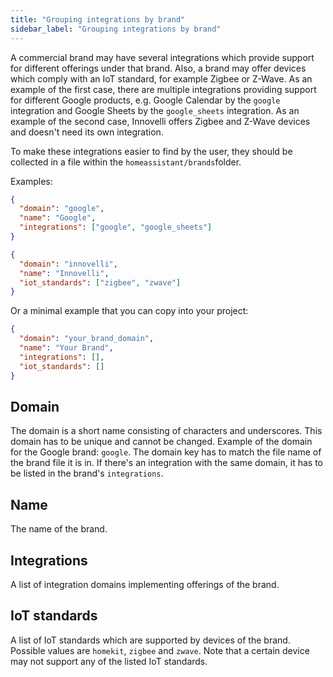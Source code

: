 ```yaml
---
title: "Grouping integrations by brand"
sidebar_label: "Grouping integrations by brand"
---
```


A commercial brand may have several integrations which provide support for different offerings under that brand. Also, a brand may offer devices which comply with an IoT standard, for example Zigbee or Z-Wave.
As an example of the first case, there are multiple integrations providing support for different Google products, e.g. Google Calendar by the `google` integration and Google Sheets by the `google_sheets` integration.
As an example of the second case, Innovelli offers Zigbee and Z-Wave devices and doesn't need its own integration.


To make these integrations easier to find by the user, they should be collected in a file within the `homeassistant/brands`folder.

Examples:
```json
{
  "domain": "google",
  "name": "Google",
  "integrations": ["google", "google_sheets"]
}
```

```json
{
  "domain": "innovelli",
  "name": "Innovelli",
  "iot_standards": ["zigbee", "zwave"]
}
```

Or a minimal example that you can copy into your project:

```json
{
  "domain": "your_brand_domain",
  "name": "Your Brand",
  "integrations": [],
  "iot_standards": []
}
```

## Domain

The domain is a short name consisting of characters and underscores. This domain has to be unique and cannot be changed. Example of the domain for the Google brand: `google`. The domain key has to match the file name of the brand file it is in. If there's an integration with the same
domain, it has to be listed in the brand's `integrations`.

## Name

The name of the brand.

## Integrations

A list of integration domains implementing offerings of the brand.

## IoT standards

A list of IoT standards which are supported by devices of the brand. Possible values are `homekit`, `zigbee` and `zwave`. Note that a certain device may not support any of the listed IoT standards.